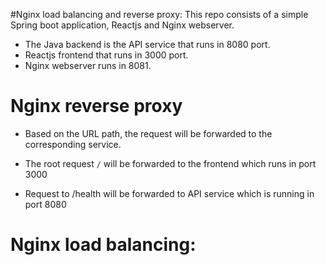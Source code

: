 #Nginx load balancing and reverse proxy:
  This repo consists of a simple Spring boot application, Reactjs and Nginx webserver.
  
 - The Java backend is the API service that runs in 8080 port.
 - Reactjs frontend that runs in 3000 port.
 - Nginx webserver runs in 8081.
 

# Nginx reverse proxy
 - Based on the URL path, the request will be forwarded to the corresponding service.
 
 - The root request `/` will be forwarded to the frontend which runs in port 3000 
 
 - Request to /health will be forwarded to API service which is running in port 8080


# Nginx load balancing:
  
  
